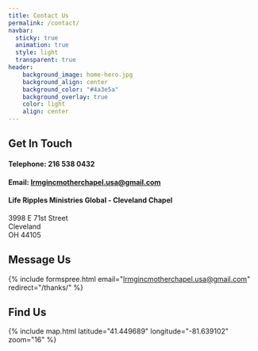 ```yaml
---
title: Contact Us
permalink: /contact/
navbar:
  sticky: true
  animation: true
  style: light
  transparent: true
header:
    background_image: home-hero.jpg
    background_align: center
    background_color: "#4a3e5a"
    background_overlay: true
    color: light
    align: center
---
```


## Get In Touch

#### Telephone: 216 538 0432

#### Email: [lrmgincmotherchapel.usa@gmail.com](mailto:lrmgincmotherchapel.usa@gmail.com)

#### Life Ripples Ministries Global - Cleveland Chapel
3998 E 71st Street<br>
Cleveland<br>
OH 44105

## Message Us
{% include formspree.html email="lrmgincmotherchapel.usa@gmail.com" redirect="/thanks/" %}
<br>
## Find Us
{% include map.html latitude="41.449689" longitude="-81.639102" zoom="16" %}
